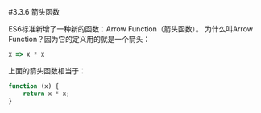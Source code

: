 #3.3.6 箭头函数

ES6标准新增了一种新的函数：Arrow Function（箭头函数）。
为什么叫Arrow Function？因为它的定义用的就是一个箭头：
```js
x => x * x
```
上面的箭头函数相当于：
```js
function (x) {
    return x * x;
}
```